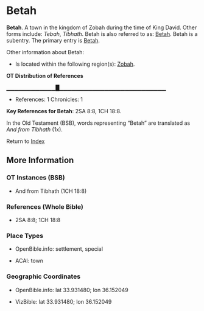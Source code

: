 # Betah
**Betah**. 
A town in the kingdom of Zobah during the time of King David. 
Other forms include: 
*Tebah*, *Tibhath*. 
Betah is also referred to as: 
[Betah](Betah.md). 
Betah is a subentry. The primary entry is 
[Betah](Betah.md). 




Other information about Betah:


* Is located within the following region(s): 
[Zobah](Zobah.md). 


**OT Distribution of References**

▁▁▁▁▁▁▁▁▁▁▁▁█▁▁▁▁▁▁▁▁▁▁▁▁▁▁▁▁▁▁▁▁▁▁▁▁▁▁
* References: 1 Chronicles: 1



**Key References for Betah**: 
2SA 8:8, 1CH 18:8. 


In the Old Testament (BSB), words representing “Betah” are translated as 
*And from Tibhath* (1x). 




Return to [Index](00-Index.md)

## More Information

### OT Instances (BSB)

* And from Tibhath (1CH 18:8)



### References (Whole Bible)

* 2SA 8:8; 1CH 18:8


### Place Types

* OpenBible.info: settlement, special

* ACAI: town



### Geographic Coordinates

* OpenBible.info: lat 33.931480; lon 36.152049

* VizBible: lat 33.931480; lon 36.152049




